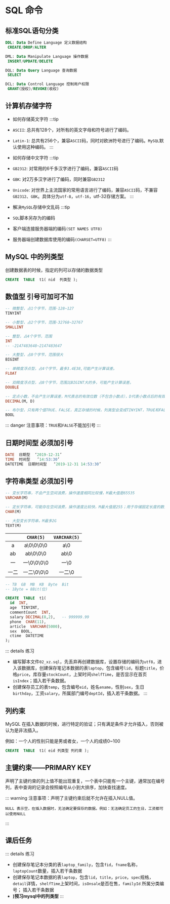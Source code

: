 # SQL 命令

## 标准SQL语句分类

```sql
DDL: Data Define Language 定义数据结构
 CREATE/DROP/ALTER

DML: Data Manipulate Language 操作数据
 INSERT/UPDATE/DELETE

DQL: Data Query Language 查询数据
 SELECT

DCL: Data Control Language 控制用户权限
 GRANT(授权)/REVOKE(收权)
```

## 计算机存储字符

- 如何存储英文字符
:::tip
- `ASCII`: 总共有128个，对所有的英文字母和符号进行了编码。
- `Latin-1`: 总共有256个，兼容`ASCII`码，同时对欧洲符号进行了编码。`MySQL`默认使用这种编码。
:::

- 如何存储中文字符
:::tip
- `GB2312`: 对常用的6千多汉字进行了编码，兼容`ASCII`码
- `GBK`: 对2万多汉字进行了编码，同时兼容`GB2312`
- `Unicode`: 对世界上主流国家的常用语言进行了编码，兼容`ASCII`码，不兼容`GB2312`、`GBK`。具体分为`utf-8`，`utf-16`，utf-32存储方案。
:::

- 解决`MySQL`存储中文乱码
:::tip 
- `SQL`脚本另存为的编码
- 客户端连接服务器端的编码`(SET NAMES UTF8)`
- 服务器端创建数据库使用的编码`(CHARSET=UTF8)`
:::

## MySQL 中的列类型

创建数据表的时候，指定的列可以存储的数据类型

```sql
CREATE  TABLE  t1( nid  列类型 );
```

## 数值型  引号可加可不加

```sql
-- 微整型，占1个字节，范围-128~127
TINYINT  

-- 小整型，占2个字节，范围-32768~32767
SMALLINT  

-- 整型，占4个字节，范围
INT  
-- -2147483648~2147483647

-- 大整型，占8个字节，范围很大
BIGINT  

-- 单精度浮点型，占4个字节，最多3.4E38,可能产生计算误差。
FLOAT  

-- 双精度浮点型，占8个字节，范围比BIGINT大的多，可能产生计算误差。
DOUBLE  

-- 定点小数，不会产生计算误差，M代表总的有效位数（不包含小数点），D代表小数点后的有效位数
DECIMAL(M, D)

-- 布尔型，只有两个值TRUE、FALSE，真正存储的时候，列类型会变成TINYINT，TRUE和FALSE变成了1和0，使用的时候也可以直接插入1和0。常用于只有两个值的数据。 例如性别、是否在线、是否注册、是否为会员…
BOOL  
```

::: danger 
注意事项：`TRUE`和`FALSE`不能加引号
:::

## 日期时间型 必须加引号

```sql
DATE  日期型  ‘2019-12-31’
TIME  时间型   ’14:53:30’
DATETIME  日期时间型   ‘2019-12-31 14:53:30’
```

## 字符串类型 必须加引号

```sql
-- 变长字符串，不会产生空间浪费，操作速度相同比较慢，M最大值是65535
VARCHAR(M)  

-- 定长字符串，可能存在空间浪费，操作速度比较快，M最大值是255；用于存储固定长度的数据，例如身份证号码、手机号码等。
CHAR(M)  

-- 大型变长字符串，M最多2G
TEXT(M)  
```

|  | `CHAR(5)` | `VARCHAR(5)` |
| :---: | :----: | :----: |
| a | a\0\0\0\0 | a\0 |
| ab | ab\0\0\0 | ab\0 |
| 一 | 一\0\0\0\0 | 一\0 |
| 一二 | 一二\0\0\0 | 一二\0 |

```sql
-- TB  GB  MB  KB  Byte  Bit
-- 1Byte = 8Bit(位)

CREATE  TABLE  t1(
  id  INT,
  age  TINYINT,
  commentCount  INT,
  salary DECIMAL(8,2),   -- 999999.99
  phone  CHAR(11),
  article  VARCHAR(5000),
  sex  BOOL,
  ctime  DATETIME
);
```

::: details 练习
- 编写脚本文件`02_xz.sql`，先丢弃再创建数据库，设置存储的编码为`utf8`，进入该数据库，创建保存笔记本数据的表`laptop`，包含编号`lid`，标题`title`，价格`price`，库存量`stockCount`，上架时间`shelfTime`，是否显示在首页`isIndex`；插入若干条数据。
- 创建保存员工的表`temp`，包含编号`eid`，姓名`ename`，性别`sex`，生日`birthday`，工资`salary`，所属部门编号`deptId`，插入若干条数据。
:::

## 列约束

MySQL 在插入数据的时候，进行特定的验证；只有满足条件才允许插入，否则被认为是非法插入。

例如：一个人的性别只能是男或者女，一个人的成绩0~100

```sql 
CREATE  TABLE  t1( eid 列类型 列约束 );
```

## 主键约束——PRIMARY KEY

声明了主键约束的列上值不能出现重复，一个表中只能有一个主键，通常加在编号列，表中查询的记录会按照编号从小到大排序，加快查找速度。

::: warning
注意事项：声明了主键约束后就不允许在插入NULL值。
```
NULL 表示空，在插入数据时，无法确定要保存的数据。例如：无法确定员工的生日，工资都可以使用NULL
```
:::

## 课后任务

::: details 练习
- 创建保存笔记本分类的表`laptop_family`，包含`fid`，`fname`名称，`laptopCount`数量，插入若干条数据
- 创建保存笔记本数据的表`laptop`，包含`lid`，`title`，`price`，`spec`规格，`detail`详情，`shelfTime`上架时间，`isOnsale`是否在售，`familyId` 所属分类编号； 插入若干条数据
- **)预习mysql中的列类型**
:::
